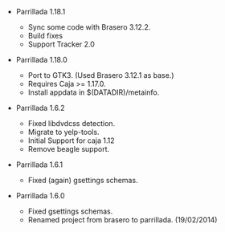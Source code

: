 * Parrillada 1.18.1

	- Sync some code with Brasero 3.12.2.
	- Build fixes
	- Support Tracker 2.0

* Parrillada 1.18.0

	- Port to GTK3. (Used Brasero 3.12.1 as base.)
	- Requires Caja >= 1.17.0.
	- Install appdata in $(DATADIR)/metainfo.

* Parrillada 1.6.2

	- Fixed libdvdcss detection.
	- Migrate to yelp-tools.
	- Initial Support for caja 1.12
	- Remove beagle support.

* Parrillada 1.6.1

	- Fixed (again) gsettings schemas.

* Parrillada 1.6.0

	- Fixed gsettings schemas.
	- Renamed project from brasero to parrillada. (19/02/2014)

